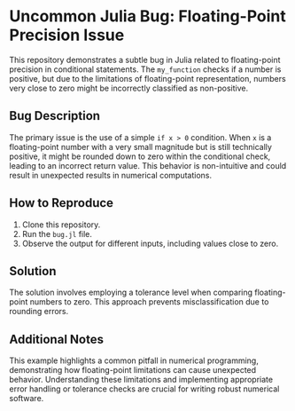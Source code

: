 # Uncommon Julia Bug: Floating-Point Precision Issue

This repository demonstrates a subtle bug in Julia related to floating-point precision in conditional statements.  The `my_function` checks if a number is positive, but due to the limitations of floating-point representation, numbers very close to zero might be incorrectly classified as non-positive.

## Bug Description
The primary issue is the use of a simple `if x > 0` condition. When `x` is a floating-point number with a very small magnitude but is still technically positive, it might be rounded down to zero within the conditional check, leading to an incorrect return value. This behavior is non-intuitive and could result in unexpected results in numerical computations.

## How to Reproduce
1. Clone this repository.
2. Run the `bug.jl` file.
3. Observe the output for different inputs, including values close to zero.

## Solution
The solution involves employing a tolerance level when comparing floating-point numbers to zero. This approach prevents misclassification due to rounding errors.

## Additional Notes
This example highlights a common pitfall in numerical programming, demonstrating how floating-point limitations can cause unexpected behavior. Understanding these limitations and implementing appropriate error handling or tolerance checks are crucial for writing robust numerical software.